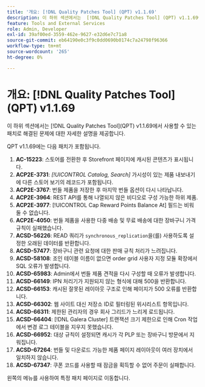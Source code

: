 ```yaml
---
title: '개요: [!DNL Quality Patches Tool] (QPT) v1.1.69'
description: 이 하위 섹션에서는  [!DNL Quality Patches Tool] (QPT) v1.1.69에서 사용할 수 있는 패치로 해결된 문제에 대한 자세한 설명을 제공합니다.
feature: Tools and External Services
role: Admin, Developer
exl-id: 39af00ed-3559-462e-9627-e32d6e7c71a8
source-git-commit: eb64190e0c3f9c0dd0690b0174c7a24798f96366
workflow-type: tm+mt
source-wordcount: '265'
ht-degree: 0%

---
```


# 개요: [!DNL Quality Patches Tool]&#x200B;(QPT) v1.1.69

이 하위 섹션에서는 [!DNL Quality Patches Tool]&#x200B;(QPT) v1.1.69에서 사용할 수 있는 패치로 해결된 문제에 대한 자세한 설명을 제공합니다.

QPT v1.1.69에는 다음 패치가 포함됩니다.
1. **AC-15223**: 스토어를 전환한 후 Storefront 페이지에 캐시된 콘텐츠가 표시됩니다.
1. **ACP2E-3731**: *[!UICONTROL Catalog, Search]* 가시성이 있는 제품 내보내기에 다른 스토어 보기의 레코드가 포함됩니다.
1. **ACP2E-3767**: 번들 제품을 저장한 후 마지막 번들 옵션이 다시 나타납니다.
1. **ACP2E-3964**: REST API를 통해 나열되지 않은 비디오로 구성 가능한 하위 제품.
1. **ACP2E-3977**: [!UICONTROL Cap Reward Points Balance At] 필드는 비워 둘 수 없습니다.
1. **ACP2E-4050**: 번들 제품을 사용한 다중 배송 및 무료 배송에 대한 장바구니 가격 규칙이 실패했습니다.
1. **ACSD-56226**: READ 쿼리가 `synchronous_replication`을(를) 사용하도록 설정한 오래된 데이터를 반환합니다.
1. **ACSD-57477**: 장바구니 관련 요청에 대한 판매 규칙 처리가 느려집니다.
1. **ACSD-58108**: 조인 테이블 이름이 없으면 order grid 사용자 지정 모듈 확장에서 SQL 오류가 발생합니다.
1. **ACSD-65983**: Admin에서 번들 제품 견적을 다시 구성할 때 오류가 발생합니다.
1. **ACSD-66149**: IPN 처리기가 지원되지 않는 형식에 대해 500을 반환합니다.
1. **ACSD-66153**: 캐시된 잘못된 레이아웃 구조로 인해 페이지가 500 오류를 반환합니다.
1. **ACSD-66302**: 웹 사이트 대신 저장소 ID로 필터링된 위시리스트 항목입니다.
1. **ACSD-66311**: 제한된 관리자의 경우 회사 그리드가 느리게 로드됩니다.
1. **ACSD-66404**: [!DNL Galera Cluster] 트랜잭션 크기 제한으로 인해 Cron 작업에서 변경 로그 테이블을 지우지 못했습니다.
1. **ACSD-66952**: 대상 규칙이 설정되면 캐시가 각 PLP 또는 장바구니 방문에서 지워집니다.
1. **ACSD-67264**: 번들 및 다운로드 가능한 제품 페이지 레이아웃이 여러 장치에서 일치하지 않습니다.
1. **ACSD-67347**: 쿠폰 코드를 사용할 때 잠금을 획득할 수 없어 주문이 실패합니다.

왼쪽의 메뉴를 사용하여 특정 패치 페이지로 이동합니다.
